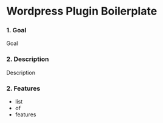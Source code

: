 # Wordpress Plugin Boilerplate

### 1. Goal

Goal

### 2. Description

Description

### 2. Features

- list
- of
- features
